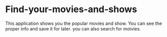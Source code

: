 # Find-your-movies-and-shows
This application shows you the popular movies and show. You can see the proper info and save it for later. 
you can also search for moivies.

